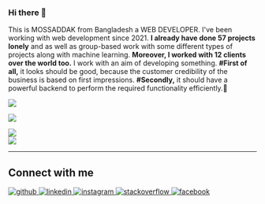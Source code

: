 ### Hi there 👋 
This is MOSSADDAK from Bangladesh a WEB DEVELOPER. I've been working with web development since 2021. <b>I already have done 57 projects lonely</b> and as well as group-based work with some different types of projects along with machine learning. <b>Moreover, I worked with 12 clients over the world too.</b> I work with an aim of developing something. <b>#First of all,</b> it looks should be good, because the customer credibility of the business is based on first impressions. <b>#Secondly,</b> it should have a powerful backend to perform the required functionality efficiently.🌱 
 
[![](https://visitcount.itsvg.in/api?id=mossaddak&icon=0&color=0)](https://visitcount.itsvg.in)


![](https://github-readme-stats.vercel.app/api/top-langs/?username=mossaddak&theme=radical&hide_border=true&include_all_commits=true&count_private=true&layout=compact)



 

![](https://github-readme-stats.vercel.app/api?username=mossaddak&theme=radical&hide_border=true&include_all_commits=true&count_private=true)<br/>
![](https://github-readme-streak-stats.herokuapp.com/?user=mossaddak&theme=radical&hide_border=true)<br/>

---

## Connect with me  
<div align="">
<a href="https://github.com/mossaddak" target="_blank">
<img src=https://img.shields.io/badge/github-%2324292e.svg?&style=for-the-badge&logo=github&logoColor=white alt=github style="margin-bottom: 5px;" />
</a>
<a href="https://linkedin.com/in/mossaddak-sium-a71970182" target="_blank">
<img src=https://img.shields.io/badge/linkedin-%231E77B5.svg?&style=for-the-badge&logo=linkedin&logoColor=white alt=linkedin style="margin-bottom: 5px;" />
</a>
<a href="https://instagram.com/mossaddaksium" target="_blank">
<img src=https://img.shields.io/badge/instagram-%23000000.svg?&style=for-the-badge&logo=instagram&logoColor=white alt=instagram style="margin-bottom: 5px;" />
</a>
<a href="https://stackoverflow.com/users/18326398/mossaddak" target="_blank">
<img src=https://img.shields.io/badge/stackoverflow-%23F28032.svg?&style=for-the-badge&logo=stackoverflow&logoColor=white alt=stackoverflow style="margin-bottom: 5px;" />
</a>
<a href="https://www.facebook.com/profile.php?id=100025125812108" target="_blank">
<img src=https://img.shields.io/badge/facebook-%232E87FB.svg?&style=for-the-badge&logo=facebook&logoColor=white alt=facebook style="margin-bottom: 5px;" />
</a>  
</div>  



